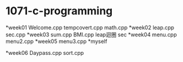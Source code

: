 # 1071-c-programming

*week01
Welcome.cpp
tempcovert.cpp
math.cpp
*week02
  leap.cpp
  sec.cpp
*week03
  sum.cpp
  BMI.cpp
  leap迴圈
  sec 
*week04
  menu.cpp
  menu2.cpp 
*week05
  menu3.cpp
*myself
  
*week06
 Daypass.cpp
 sort.cpp
